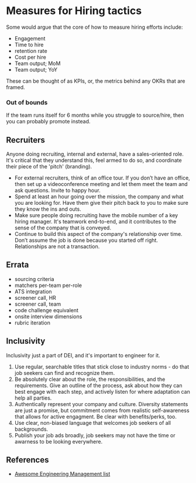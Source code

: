 # Measures for Hiring tactics

Some would argue that the core of how to measure hiring efforts include:

* Engagement 
* Time to hire 
* retention rate
* Cost per hire
* Team output; MoM
* Team output; YoY

These can be thought of as KPIs, or, the metrics behind any OKRs that are framed.

### Out of bounds

If the team runs itself for 6 months while you struggle to source/hire, then you can probably promote instead.

## Recruiters

Anyone doing recruiting, internal and external, have a sales-oriented role.  It's critical that they understand this, feel armed to do so, and coordinate their piece of the 'pitch' (branding).

* For external recruiters, think of an office tour. If you don’t have an office, then set up a videoconference meeting and let them meet the team and ask questions. Invite to happy hour.
* Spend at least an hour going over the mission, the company and what you are looking for.  Have them give their pitch back to you to make sure they know the ins and outs.
* Make sure people doing recruiting have the mobile number of a key hiring manager.  It's teamwork end-to-end, and it contributes to the sense of the company that is conveyed.
* Continue to build this aspect of the company's relationship over time.  Don’t assume the job is done because you started off right. Relationships are not a transaction.


## Errata

* sourcing criteria
* matchers per-team per-role
* ATS integration
* screener call, HR
* screener call, team
* code challenge equivalent
* onsite interview dimensions 
* rubric iteration

## Inclusivity

Inclusivity just a part of DEI, and it's important to engineer for it. 

1.  Use regular, searchable titles that stick close to industry norms - do that job seekers can find and recognize them.
2.  Be absolutely clear about the role, the responsibilities, and the requirements.  Give an outline of the process, ask about how they can best engage with each step, and actively listen for where adaptation can help all parties. 
3.  Authentically represent your company and culture.  Diversity statements are just a promise, but commitment comes from realistic self-awareness that allows for active engagment.  Be clear with benefits/perks, too.
4.  Use clear, non-biased language that welcomes job seekers of all backgrounds.
5.  Publish your job ads broadly, job seekers may not have the time or awarness to be looking everywhere.

## References

* [Awesome Engineering Management list](https://github.com/kdeldycke/awesome-engineering-team-management)
